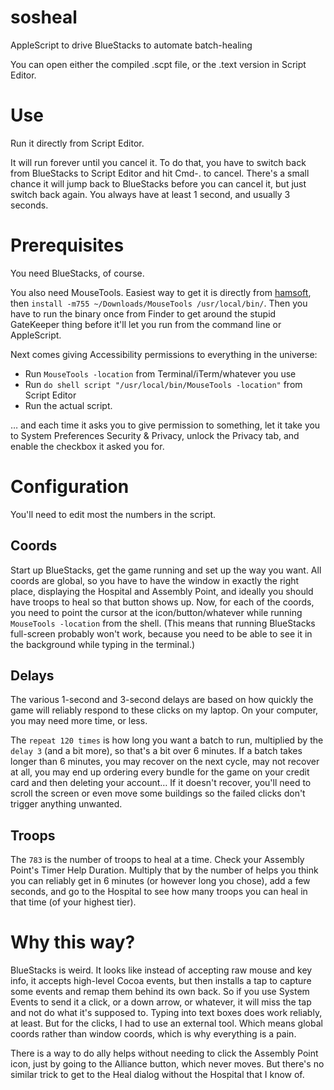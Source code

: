 # sosheal
AppleScript to drive BlueStacks to automate batch-healing

You can open either the compiled .scpt file, or the .text version in Script 
Editor.

# Use

Run it directly from Script Editor.

It will run forever until you cancel it. To do that, you have to switch back
from BlueStacks to Script Editor and hit Cmd-. to cancel. There's a small
chance it will jump back to BlueStacks before you can cancel it, but just
switch back again. You always have at least 1 second, and usually 3 seconds.

# Prerequisites

You need BlueStacks, of course.

You also need MouseTools. Easiest way to get it is directly from 
[hamsoft](http://www.hamsoftengineering.com/codeSharing/MouseTools/MouseTools.html),
then `install -m755 ~/Downloads/MouseTools /usr/local/bin/`. Then you have
to run the binary once from Finder to get around the stupid GateKeeper
thing before it'll let you run from the command line or AppleScript.

Next comes giving Accessibility permissions to everything in the universe:

 * Run `MouseTools -location` from Terminal/iTerm/whatever you use
 * Run `do shell script "/usr/local/bin/MouseTools -location"` from Script Editor
 * Run the actual script.

… and each time it asks you to give permission to something, let it take you to
System Preferences Security & Privacy, unlock the Privacy tab, and enable the
checkbox it asked you for.

# Configuration

You'll need to edit most the numbers in the script.

## Coords

Start up BlueStacks, get the game running and set up the way you want. All coords
are global, so you have to have the window in exactly the right place, displaying
the Hospital and Assembly Point, and ideally you should have troops to heal so
that button shows up. Now, for each of the coords, you need to point the cursor
at the icon/button/whatever while running `MouseTools -location` from the shell.
(This means that running BlueStacks full-screen probably won't work, because you
need to be able to see it in the background while typing in the terminal.)

## Delays

The various 1-second and 3-second delays are based on how quickly the game will 
reliably respond to these clicks on my laptop. On your computer, you may need 
more time, or less.

The `repeat 120 times` is how long you want a batch to run, multiplied by the
`delay 3` (and a bit more), so that's a bit over 6 minutes. If a batch takes
longer than 6 minutes, you may recover on the next cycle, may not recover at
all, you may end up ordering every bundle for the game on your credit card and
then deleting your account… If it doesn't recover, you'll need to scroll the
screen or even move some buildings so the failed clicks don't trigger anything
unwanted.

## Troops

The `783` is the number of troops to heal at a time. Check your Assembly 
Point's Timer Help Duration. Multiply that by the number of helps you think 
you can reliably get in 6 minutes (or however long you chose), add a few 
seconds, and go to the Hospital to see how many troops you can heal in that
time (of your highest tier).

# Why this way?

BlueStacks is weird. It looks like instead of accepting raw mouse and key 
info, it accepts high-level Cocoa events, but then installs a tap to capture 
some events and remap them behind its own back. So if you use System Events
to send it a click, or a down arrow, or whatever, it will miss the tap and 
not do what it's supposed to. Typing into text boxes does work reliably, 
at least. But for the clicks, I had to use an external tool. Which means 
global coords rather than window coords, which is why everything is a pain.

There is a way to do ally helps without needing to click the Assembly Point
icon, just by going to the Alliance button, which never moves. But there's no
similar trick to get to the Heal dialog without the Hospital that I know of.
